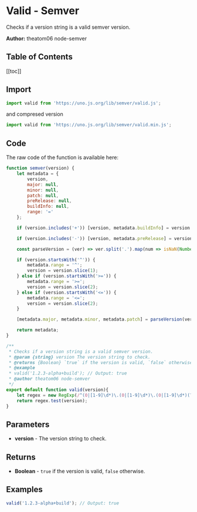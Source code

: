 # Valid - Semver
Checks if a version string is a valid semver version.

**Author:** theatom06 node-semver

## Table of Contents
[[toc]]

## Import 

```js
import valid from 'https://uno.js.org/lib/semver/valid.js';
```
and compresed version
```js
import valid from 'https://uno.js.org/lib/semver/valid.min.js';
```

## Code
The raw code of the function is available here:
```js
function semver(version) {
    let metadata = {
        version,
        major: null,
        minor: null,
        patch: null,
        preRelease: null,
        buildInfo: null,
        range: '='
    };

    if (version.includes('+')) [version, metadata.buildInfo] = version.split('+');

    if (version.includes('-')) [version, metadata.preRelease] = version.split('-');

    const parseVersion = (ver) => ver.split('.').map(num => isNaN(Number(num)) ? null : Number(num));

    if (version.startsWith('^')) {
        metadata.range = '^';
        version = version.slice(1);
    } else if (version.startsWith('>=')) {
        metadata.range = '>=';
        version = version.slice(2);
    } else if (version.startsWith('<=')) {
        metadata.range = '<=';
        version = version.slice(2);
    }

    [metadata.major, metadata.minor, metadata.patch] = parseVersion(version);

    return metadata;
}

/**
 * Checks if a version string is a valid semver version.
 * @param {string} version The version string to check. 
 * @returns {Boolean} `true` if the version is valid, `false` otherwise.
 * @example
 * valid('1.2.3-alpha+build'); // Output: true
 * @author theatom06 node-semver
 */
export default function valid(version){
    let regex = new RegExp(/^(0|[1-9]\d*)\.(0|[1-9]\d*)\.(0|[1-9]\d*)(?:-((?:0|[1-9]\d*|[a-zA-Z-][0-9a-zA-Z-]*)(?:\.(?:0|[1-9]\d*|[a-zA-Z-][0-9a-zA-Z-]*))*))?(?:\+([0-9a-zA-Z-]+(?:\.[0-9a-zA-Z-]+)*))?$/);
    return regex.test(version);
}
```

## Parameters
* **version** - The version string to check.


## Returns
* **Boolean** - `true` if the version is valid, `false` otherwise.


## Examples
```js
valid('1.2.3-alpha+build'); // Output: true

```